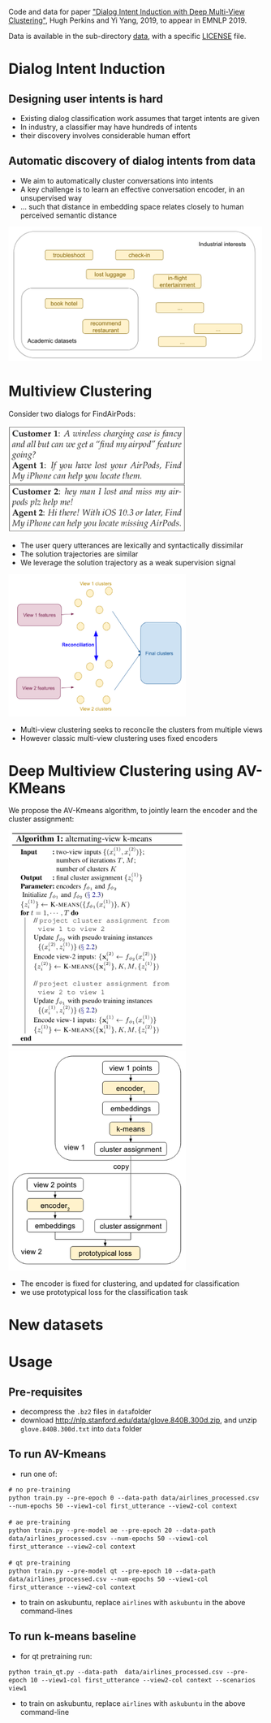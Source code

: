 Code and data for paper ["Dialog Intent Induction with Deep Multi-View Clustering"](https://arxiv.org/abs/1908.11487), Hugh Perkins and Yi Yang, 2019, to appear in EMNLP 2019.

Data is available in the sub-directory [data](data), with a specific [LICENSE](data/LICENSE) file.

# Dialog Intent Induction

## Designing user intents is hard

- Existing dialog classification work assumes that target intents are given
- In industry, a classifier may have hundreds of intents
- their discovery involves considerable human effort

## Automatic discovery of dialog intents from data

- We aim to automatically cluster conversations into intents
- A key challenge is to learn an effective conversation encoder, in an unsupervised way
- ... such that distance in embedding space relates closely to human perceived semantic distance

<img src="images/intents_acad_vs_indust.png" width="500" />

# Multiview Clustering

Consider two dialogs for FindAirPods:

<img src="images/example_dialogs.png" width="350" />

- The user query utterances are lexically and syntactically dissimilar
- The solution trajectories are similar
- We leverage the solution trajectory as a weak supervision signal

<img src="images/multiview_clustering.png" width="350" />

- Multi-view clustering seeks to reconcile the clusters from multiple views
- However classic multi-view clustering uses fixed encoders

# Deep Multiview Clustering using AV-KMeans

We propose the AV-Kmeans algorithm, to jointly learn the encoder and the cluster assignment:

<img src="images/avkmeans_pseudocode.png" width="350" /> &nbsp; <img src="images/avkmeans_graph.png" width="350" />

- The encoder is fixed for clustering, and updated for classification
- we use prototypical loss for the classification task

# New datasets



# Usage

## Pre-requisites

- decompress the `.bz2` files in `data`folder
- download http://nlp.stanford.edu/data/glove.840B.300d.zip, and unzip `glove.840B.300d.txt` into `data` folder

## To run AV-Kmeans

- run one of:
```
# no pre-training
python train.py --pre-epoch 0 --data-path data/airlines_processed.csv --num-epochs 50 --view1-col first_utterance --view2-col context

# ae pre-training
python train.py --pre-model ae --pre-epoch 20 --data-path data/airlines_processed.csv --num-epochs 50 --view1-col first_utterance --view2-col context

# qt pre-training
python train.py --pre-model qt --pre-epoch 10 --data-path data/airlines_processed.csv --num-epochs 50 --view1-col first_utterance --view2-col context
```
- to train on askubuntu, replace `airlines` with `askubuntu` in the above command-lines

## To run k-means baseline

- for qt pretraining run:
```
python train_qt.py --data-path  data/airlines_processed.csv --pre-epoch 10 --view1-col first_utterance --view2-col context --scenarios view1
```
- to train on askubuntu, replace `airlines` with `askubuntu` in the above command-line

